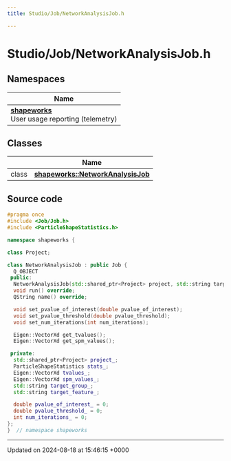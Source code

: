 ```yaml
---
title: Studio/Job/NetworkAnalysisJob.h

---
```


# Studio/Job/NetworkAnalysisJob.h



## Namespaces

| Name           |
| -------------- |
| **[shapeworks](../Namespaces/namespaceshapeworks.md)** <br>User usage reporting (telemetry)  |

## Classes

|                | Name           |
| -------------- | -------------- |
| class | **[shapeworks::NetworkAnalysisJob](../Classes/classshapeworks_1_1NetworkAnalysisJob.md)**  |




## Source code

```cpp
#pragma once
#include <Job/Job.h>
#include <ParticleShapeStatistics.h>

namespace shapeworks {

class Project;

class NetworkAnalysisJob : public Job {
  Q_OBJECT
 public:
  NetworkAnalysisJob(std::shared_ptr<Project> project, std::string target_group, std::string target_feature);
  void run() override;
  QString name() override;

  void set_pvalue_of_interest(double pvalue_of_interest);
  void set_pvalue_threshold(double pvalue_threshold);
  void set_num_iterations(int num_iterations);

  Eigen::VectorXd get_tvalues();
  Eigen::VectorXd get_spm_values();

 private:
  std::shared_ptr<Project> project_;
  ParticleShapeStatistics stats_;
  Eigen::VectorXd tvalues_;
  Eigen::VectorXd spm_values_;
  std::string target_group_;
  std::string target_feature_;

  double pvalue_of_interest_ = 0;
  double pvalue_threshold_ = 0;
  int num_iterations_ = 0;
};
}  // namespace shapeworks
```


-------------------------------

Updated on 2024-08-18 at 15:46:15 +0000
